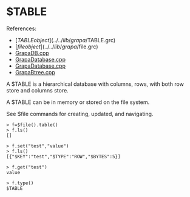 # $TABLE
References:
- [$TABLE object](../../lib/grapa/$TABLE.grc)
- [$file object](../../lib/grapa/$file.grc)
- [GrapaDB.cpp](../../source/grapa/GrapaDB.cpp)
- [GrapaDatabase.cpp](../../source/grapa/GrapaDatabase.cpp)
- [GrapaDatabase.cpp](../../source/grapa/GrapaDatabase.cpp)
- [GrapaBtree.cpp](../../source/grapa/GrapaBtree.cpp)

A $TABLE is a hierarchical database with columns, rows, with both row store and columns store. 

A $TABLE can be in memory or stored on the file system. 

See $file commands for creating, updated, and navigating.
```
> f=$file().table()
> f.ls()
[]

> f.set("test","value")
> f.ls()
[{"$KEY":"test","$TYPE":"ROW","$BYTES":5}]

> f.get("test")
value

> f.type()
$TABLE
```
